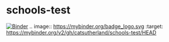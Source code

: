 # schools-test

[![Binder](https://mybinder.org/badge_logo.svg)](https://mybinder.org/v2/gh/catsutherland/schools-test/HEAD)
.. image:: https://mybinder.org/badge_logo.svg
 :target: https://mybinder.org/v2/gh/catsutherland/schools-test/HEAD
